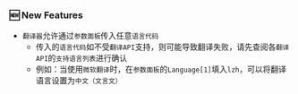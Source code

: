 ### 🆕 New Features
  * `翻译器`允许通过`参数面板`传入任意`语言代码`
    * 传入的`语言代码`如不受`翻译API`支持，则可能导致翻译失败，请先查阅各`翻译API`的`支持语言列表`进行确认
    * 例如：当使用`微软翻译`时，在`参数面板`的`Language[1]`填入`lzh`，可以将翻译语言设置为`中文（文言文）`
